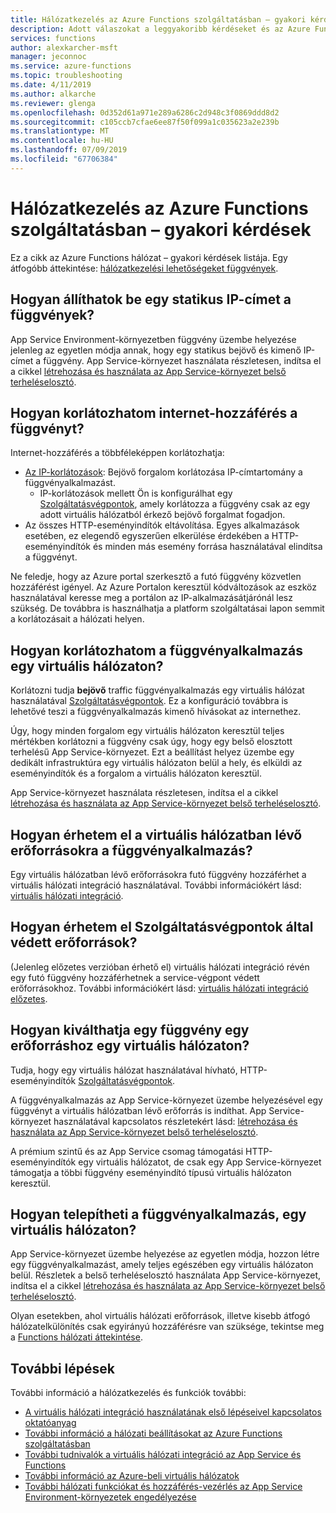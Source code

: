 ```yaml
---
title: Hálózatkezelés az Azure Functions szolgáltatásban – gyakori kérdések
description: Adott válaszokat a leggyakoribb kérdéseket és az Azure Functions használatával hálózati forgatókönyvek.
services: functions
author: alexkarcher-msft
manager: jeconnoc
ms.service: azure-functions
ms.topic: troubleshooting
ms.date: 4/11/2019
ms.author: alkarche
ms.reviewer: glenga
ms.openlocfilehash: 0d352d61a971e289a6286c2d948c3f0869ddd8d2
ms.sourcegitcommit: c105ccb7cfae6ee87f50f099a1c035623a2e239b
ms.translationtype: MT
ms.contentlocale: hu-HU
ms.lasthandoff: 07/09/2019
ms.locfileid: "67706384"
---
```

# <a name="frequently-asked-questions-about-networking-in-azure-functions"></a>Hálózatkezelés az Azure Functions szolgáltatásban – gyakori kérdések

Ez a cikk az Azure Functions hálózat – gyakori kérdések listája. Egy átfogóbb áttekintése: [hálózatkezelési lehetőségeket függvények](functions-networking-options.md).

## <a name="how-do-i-set-a-static-ip-in-functions"></a>Hogyan állíthatok be egy statikus IP-címet a függvények?

App Service Environment-környezetben függvény üzembe helyezése jelenleg az egyetlen módja annak, hogy egy statikus bejövő és kimenő IP-címet a függvény. App Service-környezet használata részletesen, indítsa el a cikkel [létrehozása és használata az App Service-környezet belső terheléselosztó](../app-service/environment/create-ilb-ase.md).

## <a name="how-do-i-restrict-internet-access-to-my-function"></a>Hogyan korlátozhatom internet-hozzáférés a függvényt?

Internet-hozzáférés a többféleképpen korlátozhatja:

* [Az IP-korlátozások](../app-service/app-service-ip-restrictions.md): Bejövő forgalom korlátozása IP-címtartomány a függvényalkalmazást.
    * IP-korlátozások mellett Ön is konfigurálhat egy [Szolgáltatásvégpontok](../virtual-network/virtual-network-service-endpoints-overview.md), amely korlátozza a függvény csak az egy adott virtuális hálózatból érkező bejövő forgalmat fogadjon.
* Az összes HTTP-eseményindítók eltávolítása. Egyes alkalmazások esetében, ez elegendő egyszerűen elkerülése érdekében a HTTP-eseményindítók és minden más esemény forrása használatával elindítsa a függvényt.

Ne feledje, hogy az Azure portal szerkesztő a futó függvény közvetlen hozzáférést igényel. Az Azure Portalon keresztül kódváltozások az eszköz használatával keresse meg a portálon az IP-alkalmazásátjárónál lesz szükség. De továbbra is használhatja a platform szolgáltatásai lapon semmit a korlátozásait a hálózati helyen.

## <a name="how-do-i-restrict-my-function-app-to-a-virtual-network"></a>Hogyan korlátozhatom a függvényalkalmazás egy virtuális hálózaton?

Korlátozni tudja **bejövő** traffic függvényalkalmazás egy virtuális hálózat használatával [Szolgáltatásvégpontok](./functions-networking-options.md#private-site-access). Ez a konfiguráció továbbra is lehetővé teszi a függvényalkalmazás kimenő hívásokat az internethez.

Úgy, hogy minden forgalom egy virtuális hálózaton keresztül teljes mértékben korlátozni a függvény csak úgy, hogy egy belső elosztott terhelésű App Service-környezet. Ezt a beállítást helyez üzembe egy dedikált infrastruktúra egy virtuális hálózaton belül a hely, és elküldi az eseményindítók és a forgalom a virtuális hálózaton keresztül. 

App Service-környezet használata részletesen, indítsa el a cikkel [létrehozása és használata az App Service-környezet belső terheléselosztó](../app-service/environment/create-ilb-ase.md).

## <a name="how-can-i-access-resources-in-a-virtual-network-from-a-function-app"></a>Hogyan érhetem el a virtuális hálózatban lévő erőforrásokra a függvényalkalmazás?

Egy virtuális hálózatban lévő erőforrásokra futó függvény hozzáférhet a virtuális hálózati integráció használatával. További információkért lásd: [virtuális hálózati integráció](functions-networking-options.md#virtual-network-integration).

## <a name="how-do-i-access-resources-protected-by-service-endpoints"></a>Hogyan érhetem el Szolgáltatásvégpontok által védett erőforrások?

(Jelenleg előzetes verzióban érhető el) virtuális hálózati integráció révén egy futó függvény hozzáférhetnek a service-végpont védett erőforrásokhoz. További információkért lásd: [virtuális hálózati integráció előzetes](functions-networking-options.md#preview-version-of-virtual-network-integration).

## <a name="how-can-i-trigger-a-function-from-a-resource-in-a-virtual-network"></a>Hogyan kiválthatja egy függvény egy erőforráshoz egy virtuális hálózaton?

Tudja, hogy egy virtuális hálózat használatával hívható, HTTP-eseményindítók [Szolgáltatásvégpontok](./functions-networking-options.md#private-site-access). 

A függvényalkalmazás az App Service-környezet üzembe helyezésével egy függvényt a virtuális hálózatban lévő erőforrás is indíthat. App Service-környezet használatával kapcsolatos részletekért lásd: [létrehozása és használata az App Service-környezet belső terheléselosztó](../app-service/environment/create-ilb-ase.md).

A prémium szintű és az App Service csomag támogatási HTTP-eseményindítók egy virtuális hálózatot, de csak egy App Service-környezet támogatja a többi függvény eseményindító típusú virtuális hálózaton keresztül.

## <a name="how-can-i-deploy-my-function-app-in-a-virtual-network"></a>Hogyan telepítheti a függvényalkalmazás, egy virtuális hálózaton?

App Service-környezet üzembe helyezése az egyetlen módja, hozzon létre egy függvényalkalmazást, amely teljes egészében egy virtuális hálózaton belül. Részletek a belső terheléselosztó használata App Service-környezet, indítsa el a cikkel [létrehozása és használata az App Service-környezet belső terheléselosztó](https://docs.microsoft.com/azure/app-service/environment/create-ilb-ase).

Olyan esetekben, ahol virtuális hálózati erőforrások, illetve kisebb átfogó hálózatelkülönítés csak egyirányú hozzáférésre van szüksége, tekintse meg a [Functions hálózati áttekintése](functions-networking-options.md).

## <a name="next-steps"></a>További lépések

További információ a hálózatkezelés és funkciók további: 

* [A virtuális hálózati integráció használatának első lépéseivel kapcsolatos oktatóanyag](./functions-create-vnet.md)
* [További információ a hálózati beállításokat az Azure Functions szolgáltatásban](./functions-networking-options.md)
* [További tudnivalók a virtuális hálózati integráció az App Service és Functions](../app-service/web-sites-integrate-with-vnet.md)
* [További információ az Azure-beli virtuális hálózatok](../virtual-network/virtual-networks-overview.md)
* [További hálózati funkciókat és hozzáférés-vezérlés az App Service Environment-környezetek engedélyezése](../app-service/environment/intro.md)

